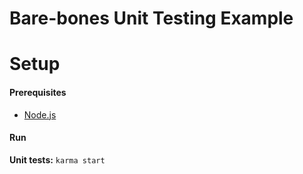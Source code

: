 Bare-bones Unit Testing Example
============

# Setup

#### Prerequisites

* [Node.js](https://nodejs.org/en/)

#### Run

**Unit tests:** `karma start`